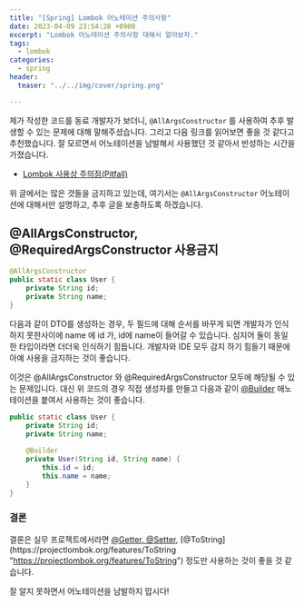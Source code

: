 ```yaml
---
title: "[Spring] Lombok 어노테이션 주의사항"
date: 2023-04-09 23:54:28 +0900
excerpt: "Lombok 어노테이션 주의사항 대해서 알아보자."
tags:
  - lombok
categories:
  - spring
header:
  teaser: "../../img/cover/spring.png"

---
```


제가 작성한 코드를 동료 개발자가 보더니, `@AllArgsConstructor` 를 사용하여 추후 발생할 수 있는 문제에 대해 말해주셨습니다. 그리고 다음 링크를 읽어보면 좋을 것 같다고 추천했습니다. 잘 모르면서 어노테이션을 남발해서 사용했던 것 같아서 반성하는 시간을 가졌습니다.

- [Lombok 사용상 주의점(Pitfall)](https://kwonnam.pe.kr/wiki/java/lombok/pitfall)


위 글에서는 많은 것들을 금지하고 있는데, 여기서는  `@AllArgsConstructor` 어노테이션에 대해서만 설명하고, 추후 글을 보충하도록 하겠습니다.


## @AllArgsConstructor, @RequiredArgsConstructor 사용금지

```java
@AllArgsConstructor
public static class User {
    private String id;
    private String name;
}
```

다음과 같이 DTO를 생성하는 경우, 두 필드에 대해 순서를 바꾸게 되면 개발자가 인식하지 못한사이에 name 에 id 가, id에 name이 들어갈 수 있습니다. 심지어 둘이 동일한 타입이라면 더더욱 인식하기 힘듭니다. 개발자와 IDE 모두 감지 하기 힘들기 때문에 아예 사용을 금지하는 것이 좋습니다. 

이것은 @AllArgsConstructor 와 @RequiredArgsConstructor 모두에 해당될 수 있는 문제입니다. 대신 위 코드의 경우 직접 생성자를 만들고 다음과 같이 [@Builder](https://projectlombok.org/features/Builder "https://projectlombok.org/features/Builder") 애노테이션을 붙여서 사용하는 것이 좋습니다.

```java
public static class User {
    private String id;
    private String name;
 
    @Builder
    private User(String id, String name) {
        this.id = id;
        this.name = name;
    }
}
```



### 결론

결론은 실무 프로젝트에서라면 [@Getter, @Setter](https://projectlombok.org/features/GetterSetter "https://projectlombok.org/features/GetterSetter"), [@ToString](https://projectlombok.org/features/ToString "https://projectlombok.org/features/ToString") 정도만 사용하는 것이 좋을 것 같습니다. 

잘 알지 못하면서 어노테이션을 남발하지 맙시다!